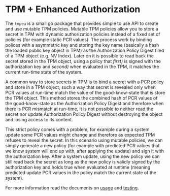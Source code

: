 # TPM + Enhanced Authorization
The `tmpea` is a  small go package that provides simple to use API to create and use mutable TPM policies. Mutable TPM policies allow you to store a secret in TPM with dynamic authorization policies instead of a fixed set of policies (for example static PCR values). The process work by binding polices with a asymmetric key and storing the key name (basically a hash the loaded public key object in TPM) as the Authorization Policy Digest filed of a TPM object (e.g. NV Index). Later on it is possible to read back the secret stored in the TPM object, using a policy that *first)* is signed with the authorization key and *second)* when evaluated in the TPM, it matches the current run-time state of the system.

A common way to store secrets in TPM is to bind a secret with a PCR policy and store in a TPM object, such a way that secret is revealed only when PCR values at run-time match the value of the good-know-state that is store the TPM object. This method stores the combined hash of PCR values of the good-know-state as the Authorization Policy Digest and therefore when there is PCR mismatch at run-time, it is not possible to neither read the secret nor update Authorization Policy Digest without destroying the object and losing access to its content.

This strict policy comes with a problem, for example during a system update some PCR values might change and therefore as expected TPM refuses to reveal the secret. In this scenario using mutable policies, we can simply generate a new policy (for example with predicted PCR values that we know system will end up with, after applying the update) and sign it with the authorization key. After a system update, using the new policy we can still read back the secret as long as the new policy is validly signed by the authorization key and holds true when evaluated at runtime (meaning predicted update PCR values in the policy match the current state of the system).

For more information read the documents on [usage](doc/USAGE.md) and [testing](doc/TESTING.md).
